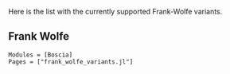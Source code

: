 Here is the list with the currently supported Frank-Wolfe variants.



## Frank Wolfe 

```@autodocs
Modules = [Boscia]
Pages = ["frank_wolfe_variants.jl"]
```
